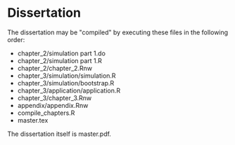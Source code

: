 # Dissertation

The dissertation may be "compiled" by executing these files in the following order:

* chapter_2/simulation part 1.do
* chapter_2/simulation part 1.R
* chapter_2/chapter_2.Rnw
* chapter_3/simulation/simulation.R
* chapter_3/simulation/bootstrap.R
* chapter_3/application/application.R
* chapter_3/chapter_3.Rnw
* appendix/appendix.Rnw
* compile_chapters.R
* master.tex
  
The dissertation itself is master.pdf.
